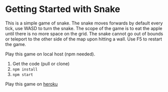 # Getting Started with Snake
This is a simple game of snake.
The snake moves forwards by default every tick, use WASD to turn the snake.
The scope of the game is to eat the apple until there is no more space on the grid.
The snake cannot go out of bounds or teleport to the other side of the map upon hitting a wall.
Use F5 to restart the game.

Play this game on local host (npm needed).
1. Get the code (pull or clone)
2. `npm install`
3. `npm start`

Play this game on [heroku](https://singleplayer-snake.herokuapp.com/)
